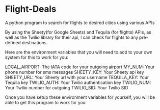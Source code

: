 # Flight-Deals
A python program to search for flights to desired cities using various APIs

By using the Sheety(for Google Sheets) and Tequila (for flights) APIs, as well as the Twilio library for their api, I can check for flights to any pre-defined destinations.

Here are the environment variables that you will need to add to your own system for this to work for you:

LOCAL_AIRPORT: The IATA code for your outgoing airport
MY_NUM: Your phone number for sms messages
SHEETY_KEY: Your Sheety api key
SHEETY_URL: Your Sheety url with your username
TEQUILA_KEY: Your Tequila key
TWILIO_AUTH: Your Twilio authentication key
TWILIO_NUM: Your Twilio number for outgoing
TWILIO_SID: Your Twilio SID

Once you have setup these environment variables for yourself, you will be able to get this program to work for you
